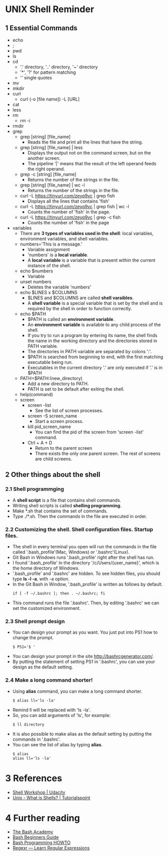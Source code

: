 # UNIX Shell Reminder
## 1 Essential Commands
* echo
* ;
* pwd
* ls
* cd
  * '.' directory, '..' directory, '~' directory
  * '\*', '?' for pattern matching
  * '' single quotes
* mv
* mkdir
* curl
  * curl (-o [file name]) -L [URL]
* cat
* less
* rm
  * rm -i
* rmdir
* grep
  * grep [string] [file_name]
    * Reads the file and print all the lines that have the string.
  * grep [stirng] [file_name] | less
    * Displays the output not on the command screen, but on the another screen.
    * The pipeline '|' means that the result of the left operand feeds the right operand.
  * grep -c [string] [file_name]
    * Returns the number of the strings in the file.
  * grep [string] [file_name] | wc -l
    * Returns the number of the strings in the file.
  * curl -L https://tinyurl.com/zeyq9vc | grep fish
    * Displays all the lines that contains 'fish'
  * curl -L https://tinyurl.com/zeyq9vc | grep fish | wc -l
    * Counts the number of 'fish' in the page.
  * curl -L https://tinyurl.com/zeyq9vc | grep -c fish
    * Counts the number of 'fish' in the page
* variables
  * There are __3 types of variables used in the shell__: local variables, environment variables, and shell variables.
  * numbers='This is a message.'
    * Variable assignment
    * 'numbers' is a __local variable__.
    * A __local variable__ is a variable that is present within the current instance of the shell.
  * echo $numbers
    * Variable
  * unset numbers
    * Deletes the variable 'numbers'
  * echo $LINES x $COLUMNS
    * $LINES and $COLUMNS are called __shell varaibles__.
    * A __shell variable__ is a special variable that is set by the shell and is required by the shell in order to function correctly. 
  * echo $PATH
    * $PATH is called an __environment variable__.
    * An __environment variable__ is available to any child process of the shell.
    * If you try to run a program by entering its name, the shell finds the name in the working directory and the directories stored in PATH variable.
    * The directories in PATH variable are separated by colons ':'.
    * $PATH is searched from beginning to end, with the first matching executable being run.
    * Executables in the current directory '.' are only executed if '.' is in $PATH
  * PATH=$PATH:(new_directory)
    * Add a new directory to PATH.
    * PATH is set to be default after exiting the shell.
  * help(command)
  * screen
    * screen -list
      * See the list of screen processes.
    * screen -S screen_name
      * Start a screen process.
    * kill pid_screen_name
      * You can find the pid of the screen from 'screen -list' command. 
    * Ctrl + A + D
      * Return to the parent screen
      * There exists the only one parent screen. The rest of screens are child screens.

## 2 Other things about the shell
### 2.1 Shell programmging
* A __shell script__ is a file that contains shell commands.
* Writing shell scripts is called __shelling programming__.
* Make \*.sh that contains the set of commands.
* Type ./\*.sh. Then the commands in the file are executed in order.

### 2.2 Customizing the shell. Shell configuration files. Startup files.
* The shell in every terminal you open will run the commands in the file called '.bash_profile'(Mac, Windows) or '.bashrc'(Linux).
* Git Bash in Windows runs '.bash_profile' right after the shell has run.
* I found '.bash_profile' in the directory '/c/Users/{user_name}', which is the home directory of Windows.
* '.bash_profile' and '.bashrc' are hidden. To see hidden files, you should type __ls -l -a__, with -a option.  
* In the Git Bash in Window, '.bash\_profile' is written as follows by default.
  ```
  if [ -f ~/.bashrc ]; then . ~/.bashrc; fi
  ```
* This command runs the file '.bashrc'. Then, by editing '.bashrc' we can set the customized environment.

### 2.3 Shell prompt design
* You can design your prompt as you want. You just put into PS1 how to change the prompt.
  ```
  $ PS1='$ '
  ```
* You can design your prompt in the site http://bashrcgenerator.com/.
* By putting the statement of setting PS1 in '.bashrc', you can use your design as the default setting.
    
### 2.4 Make a long command shorter!
* Using __alias__ command, you can make a long command shorter.
  ```
  $ alias ll='ls -la'
  ```
* Remind ll will be replaced with 'ls -la'. 
* So, you can add arguments of 'ls', for example:
  ```
  $ ll directory
  ```
* It is also possible to make alias as the default setting by putting the commands in '.bashrc'. 
* You can see the list of alias by typing __alias__.
  ```
  $ alias
  alias ll='ls -la'
  ```

# 3 References
* [Shell Workshop | Udacity](https://classroom.udacity.com/courses/ud206)
* [Unix - What is Shells? | Tutorialspoint](https://www.tutorialspoint.com/unix/unix-what-is-shell.htm)

# 4 Further reading
* [The Bash Academy](http://www.bash.academy/)
* [Bash Beginners Guide](http://www.tldp.org/LDP/Bash-Beginners-Guide/html/)
* [Bash Programming HOWTO](http://tldp.org/HOWTO/Bash-Prog-Intro-HOWTO.html) 
* [Regexr — Learn Regular Expressions](http://regexr.com/)
